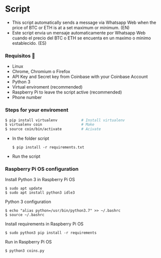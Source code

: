 # Script
- This script automatically sends a message via Whatsapp Web when the price of BTC or ETH is at a set maximum or minimum. (EN)  
- Este script envia un mensaje automaticamente por Whatsapp Web cuando el precio del BTC o ETH se encuenta en un maximo o minimo establecido. (ES)


### Requisitos 📝
- Linux
- Chrome, Chromium o Firefox
- API Key and Secret key from Coinbase with your Coinbase Account
- Python 3
- Virtual enviroment (recommended)
- Raspberry Pi to leave the script active (recommended)
- Phone number


### Steps for your enviroment
```bash
$ pip install virtualenv           # Install virtualenv
$ virtualenv coin                  # Make
$ source coin/bin/activate         # Acivate
```

- In the folder script
    ```
    $ pip install -r requirements.txt
    ```
- Run the script

### Raspberry Pi OS configuration
Install Python 3 in Raspberry Pi OS
```
$ sudo apt update
$ sudo apt install python3 idle3
```
Python 3 configuration
```
$ echo "alias python=/usr/bin/python3.7" >> ~/.bashrc
$ source ~/.bashrc
```
Install requirements in Raspberry Pi OS
```
$ sudo python3 pip install -r requirements
```

Run in Raspberry Pi OS
```
$ python3 coins.py
```